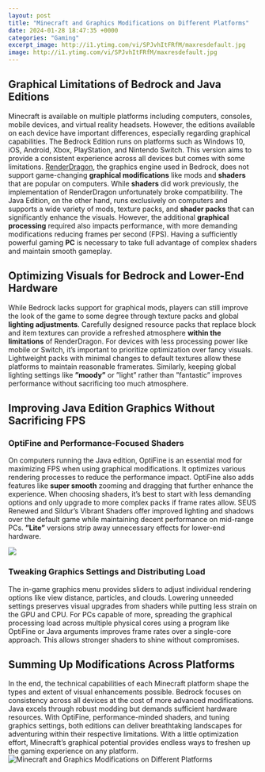 ```yaml
---
layout: post
title: "Minecraft and Graphics Modifications on Different Platforms"
date: 2024-01-28 18:47:35 +0000
categories: "Gaming"
excerpt_image: http://i1.ytimg.com/vi/SPJvhItFRfM/maxresdefault.jpg
image: http://i1.ytimg.com/vi/SPJvhItFRfM/maxresdefault.jpg
---
```


## Graphical Limitations of Bedrock and Java Editions
Minecraft is available on multiple platforms including computers, consoles, mobile devices, and virtual reality headsets. However, the editions available on each device have important differences, especially regarding graphical capabilities. 
The Bedrock Edition runs on platforms such as Windows 10, iOS, Android, Xbox, PlayStation, and Nintendo Switch. This version aims to provide a consistent experience across all devices but comes with some limitations. [RenderDragon](https://store.fi.io.vn/womens-cute-doberman-pinscher-dog-pup-sleeping-v-neck-t-shirt/men&), the graphics engine used in Bedrock, does not support game-changing **graphical modifications** like mods and **shaders** that are popular on computers. While **shaders** did work previously, the implementation of RenderDragon unfortunately broke compatibility. 
The Java Edition, on the other hand, runs exclusively on computers and supports a wide variety of mods, texture packs, and **shader packs** that can significantly enhance the visuals. However, the additional **graphical processing** required also impacts performance, with more demanding modifications reducing frames per second (FPS). Having a sufficiently powerful gaming **PC** is necessary to take full advantage of complex shaders and maintain smooth gameplay.
## Optimizing Visuals for Bedrock and Lower-End Hardware
While Bedrock lacks support for graphical mods, players can still improve the look of the game to some degree through texture packs and global **lighting adjustments**. Carefully designed resource packs that replace block and item textures can provide a refreshed atmosphere **within the limitations** of RenderDragon. 
For devices with less processing power like mobile or Switch, it’s important to prioritize optimization over fancy visuals. Lightweight packs with minimal changes to default textures allow these platforms to maintain reasonable framerates. Similarly, keeping global lighting settings like **”moody”** or ”light” rather than ”fantastic” improves performance without sacrificing too much atmosphere.
## Improving Java Edition Graphics Without Sacrificing FPS
### OptiFine and Performance-Focused Shaders 
On computers running the Java edition, OptiFine is an essential mod for maximizing FPS when using graphical modifications. It optimizes various rendering processes to reduce the performance impact. OptiFine also adds features like **super smooth** zooming and dragging that further enhance the experience.
When choosing shaders, it’s best to start with less demanding options and only upgrade to more complex packs if frame rates allow. SEUS Renewed and Sildur’s Vibrant Shaders offer improved lighting and shadows over the default game while maintaining decent performance on mid-range PCs. **”Lite”** versions strip away unnecessary effects for lower-end hardware.

![](https://www.gamerguides.com/assets/media/17/28/35221-second-graphics-modjpg.jpg)
### Tweaking Graphics Settings and Distributing Load 
The in-game graphics menu provides sliders to adjust individual rendering options like view distance, particles, and clouds. Lowering unneeded settings preserves visual upgrades from shaders while putting less strain on the GPU and CPU. 
For PCs capable of more, spreading the graphical processing load across multiple physical cores using a program like OptiFine or Java arguments improves frame rates over a single-core approach. This allows stronger shaders to shine without compromises.
## Summing Up Modifications Across Platforms
In the end, the technical capabilities of each Minecraft platform shape the types and extent of visual enhancements possible. Bedrock focuses on consistency across all devices at the cost of more advanced modifications. Java excels through robust modding but demands sufficient hardware resources. With OptiFine, performance-minded shaders, and tuning graphics settings, both editions can deliver breathtaking landscapes for adventuring within their respective limitations. With a little optimization effort, Minecraft’s graphical potential provides endless ways to freshen up the gaming experience on any platform.
![Minecraft and Graphics Modifications on Different Platforms](http://i1.ytimg.com/vi/SPJvhItFRfM/maxresdefault.jpg)